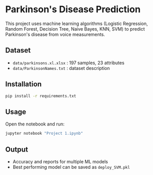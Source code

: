# Parkinson's Disease Prediction

This project uses machine learning algorithms (Logistic Regression, Random Forest, Decision Tree, Naive Bayes, KNN, SVM) 
to predict Parkinson's disease from voice measurements.

## Dataset
- `data/parkinsons.xl.xlsx` : 197 samples, 23 attributes
- `data/ParkinsonNames.txt` : dataset description

## Installation
```bash
pip install -r requirements.txt
```

## Usage
Open the notebook and run:
```bash
jupyter notebook "Project 1.ipynb"
```

## Output
- Accuracy and reports for multiple ML models
- Best performing model can be saved as `deploy_SVM.pkl`
